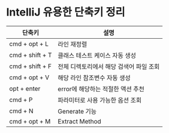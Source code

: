 # IntelliJ 유용한 단축키 정리

| 단축키          | 설명                                    |
| --------------- | --------------------------------------- |
| cmd + opt + L   | 라인 재정렬                             |
| cmd + shift + T | 클래스 테스트 케이스 자동 생성          |
| cmd + shift + F | 전체 디렉토리에서 해당 검색어 파일 조회 |
| cmd + opt + V   | 해당 라인 참조변수 자동 생성            |
| opt + enter     | error에 해당하는 적절한 액션 추천       |
| cmd + P         | 파라미터로 사용 가능한 옵션 조회        |
| cmd + N         | Generate 기능                           |
| cmd + opt + M   | Extract Method                          |

